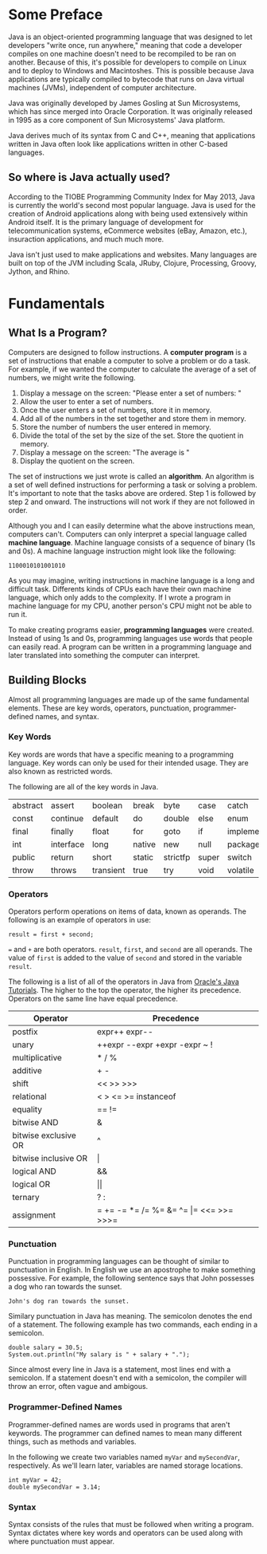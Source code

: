 Some Preface
============

Java is an object-oriented programming language that was designed to let developers "write once, run anywhere," meaning that code a developer compiles on one machine doesn't need to be recompiled to be ran on another. Because of this, it's possible for developers to compile on Linux and to deploy to Windows and Macintoshes. This is possible because Java applications are typically compiled to bytecode that runs on Java virtual machines (JVMs), independent of computer architecture.

Java was originally developed by James Gosling at Sun Microsystems, which has since merged into Oracle Corporation. It was originally released in 1995 as a core component of Sun Microsystems' Java platform.

Java derives much of its syntax from C and C++, meaning that applications written in Java often look like applications written in other C-based languages.


So where is Java actually used?
-------------------------------

According to the TIOBE Programming Community Index for May 2013, Java is currently the world's second most popular language. Java is used for the creation of Android applications along with being used extensively within Android itself. It is the primary language of development for telecommunication systems, eCommerce websites (eBay, Amazon, etc.), insuraction applications, and much much more.

Java isn't just used to make applications and websites. Many languages are built on top of the JVM including Scala, JRuby, Clojure, Processing, Groovy, Jython, and Rhino.


Fundamentals
============

What Is a Program?
------------------

Computers are designed to follow instructions. A **computer program** is a set of instructions that enable a computer to solve a problem or do a task. For example, if we wanted the computer to calculate the average of a set of numbers, we might write the following.

1. Display a message on the screen: "Please enter a set of numbers: "
2. Allow the user to enter a set of numbers.
3. Once the user enters a set of numbers, store it in memory.
4. Add all of the numbers in the set together and store them in memory.
5. Store the number of numbers the user entered in memory.
6. Divide the total of the set by the size of the set. Store the quotient in memory.
7. Display a message on the screen: "The average is "
8. Display the quotient on the screen.

The set of instructions we just wrote is called an **algorithm**. An algorithm is a set of well defined instructions for performing a task or solving a problem. It's important to note that the tasks above are ordered. Step 1 is followed by step 2 and onward. The instructions will not work if they are not followed in order.

Although you and I can easily determine what the above instructions mean, computers can't. Computers can only interpret a special language called **machine language**. Machine language consists of a sequence of binary (1s and 0s). A machine language instruction might look like the following:

    1100010101001010

As you may imagine, writing instructions in machine language is a long and difficult task. Differents kinds of CPUs each have their own machine language, which only adds to the complexity. If I wrote a program in machine language for my CPU, another person's CPU might not be able to run it.

To make creating programs easier, **programming languages** were created. Instead of using 1s and 0s, programming languages use words that people can easily read. A program can be written in a programming language and later translated into something the computer can interpret.


Building Blocks
---------------

Almost all programming languages are made up of the same fundamental elements. These are key words, operators, punctuation, programmer-defined names, and syntax.


### Key Words

Key words are words that have a specific meaning to a programming language. Key words can only be used for their intended usage. They are also known as restricted words.

The following are all of the key words in Java.

<table>
  <tbody>
    <tr>
      <td>abstract</td>
      <td>assert</td>
      <td>boolean</td>
      <td>break</td>
      <td>byte</td>
      <td>case</td>
      <td>catch</td>
      <td>char</td>
      <td>class</td>
    </tr>
    <tr>
      <td>const</td>
      <td>continue</td>
      <td>default</td>
      <td>do</td>
      <td>double</td>
      <td>else</td>
      <td>enum</td>
      <td>extends</td>
      <td>false</td>
    </tr>
    <tr>
      <td>final</td>
      <td>finally</td>
      <td>float</td>
      <td>for</td>
      <td>goto</td>
      <td>if</td>
      <td>implements</td>
      <td>import</td>
      <td>instanceof</td>
    </tr>
    <tr>
      <td>int</td>
      <td>interface</td>
      <td>long</td>
      <td>native</td>
      <td>new</td>
      <td>null</td>
      <td>package</td>
      <td>private</td>
      <td>protected</td>
    </tr>
    <tr>
      <td>public</td>
      <td>return</td>
      <td>short</td>
      <td>static</td>
      <td>strictfp</td>
      <td>super</td>
      <td>switch</td>
      <td>synchronized</td>
      <td>this</td>
    </tr>
    <tr>
      <td>throw</td>
      <td>throws</td>
      <td>transient</td>
      <td>true</td>
      <td>try</td>
      <td>void</td>
      <td>volatile</td>
      <td>while</td>
      <td></td>
    </tr>
  </tbody>
</table>


### Operators

Operators perform operations on items of data, known as operands. The following is an example of operators in use:

    result = first + second;

`=` and `+` are both operators. `result`, `first`, and `second` are all operands. The value of `first` is added to the value of `second` and stored in the variable `result`.

The following is a list of all of the operators in Java from [Oracle's Java Tutorials](http://docs.oracle.com/javase/tutorial/java/nutsandbolts/operators.html). The higher to the top the operator, the higher its precedence. Operators on the same line have equal precedence.

<table>
  <thead>
    <th>Operator</th>
    <th>Precedence</th>
  </thead>
  <tbody>
    <tr>
      <td>postfix</td>
      <td>expr++ expr--</td>
    </tr>
    <tr>
      <td>unary</td>
      <td>++expr --expr +expr -expr ~ !</td>
    </tr>
    <tr>
      <td>multiplicative</td>
      <td>* / %</td>
    </tr>
    <tr>
      <td>additive</td>
      <td>+ -</td>
    </tr>
    <tr>
      <td>shift</td>
      <td><< >> >>></td>
    </tr>
    <tr>
      <td>relational</td>
      <td>< > <= >= instanceof</td>
    </tr>
    <tr>
      <td>equality</td>
      <td>== !=</td>
    </tr>
    <tr>
      <td>bitwise AND</td>
      <td>&</td>
    </tr>
    <tr>
      <td>bitwise exclusive OR</td>
      <td>^</td>
    </tr>
    <tr>
      <td>bitwise inclusive OR</td>
      <td>|</td>
    </tr>
    <tr>
      <td>logical AND</td>
      <td>&&</td>
    </tr>
    <tr>
      <td>logical OR</td>
      <td>||</td>
    </tr>
    <tr>
      <td>ternary</td>
      <td>? :</td>
    </tr>
    <tr>
      <td>assignment</td>
      <td>= += -= *= /= %= &= ^= |= <<= >>= >>>=</td>
    </tr>
  </tbody>
</table>


### Punctuation

Punctuation in programming languages can be thought of similar to punctuation in English. In English we use an apostrophe to make something possessive. For example, the following sentence says that John possesses a dog who ran towards the sunset.

    John's dog ran towards the sunset.

Similary punctuation in Java has meaning. The semicolon denotes the end of a statement. The following example has two commands, each ending in a semicolon.

    double salary = 30.5;
    System.out.println("My salary is " + salary + ".");

Since almost every line in Java is a statement, most lines end with a semicolon. If a statement doesn't end with a semicolon, the compiler will throw an error, often vague and ambigous.


### Programmer-Defined Names

Programmer-defined names are words used in programs that aren't keywords. The programmer can defined names to mean many different things, such as methods and variables.

In the following we create two variables named `myVar` and `mySecondVar`, respectively. As we'll learn later, variables are named storage locations.

    int myVar = 42;
    double mySecondVar = 3.14;


### Syntax

Syntax consists of the rules that must be followed when writing a program. Syntax dictates where key words and operators can be used along with where punctuation must appear.